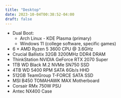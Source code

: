 ```yaml
---
title: "Desktop"
date: 2023-10-04T00:38:52-04:00
draft: false
---
```


 - Dual Boot:
   - Arch Linux - KDE Plasma (primary)
   - Windows 11 (college software, specific games)
 - 6 &times; AMD Ryzen 5 3600 CPU @ 3.6GHz
 - Crucial Ballistix 32GB 3200MHz DDR4 DRAM
 - ThinkStation NVIDIA GeForce RTX 2070 Super
 - 1TB WD Black M.2 NVMe SN750 SSD
 - 4TB WD 5400 RPM SATA 6Gb/s HHD
 - 512GB TeamGroup T-FORCE SATA SSD
 - MSI B450 TOMAHAWK MAX Motherboard
 - Corsair RMx 750W PSU
 - Antec NX400 Case